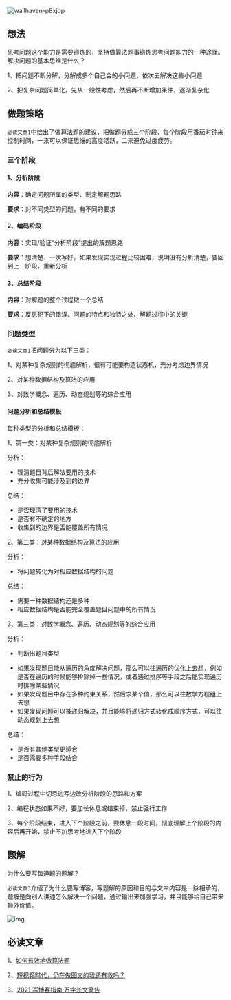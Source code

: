 ![wallhaven-p8xjop](https://cdn.jsdelivr.net/gh/shimengjie/image-repo//imgwallhaven-p8xjop.jpg)

## 想法

思考问题这个能力是需要锻炼的，坚持做算法题事锻炼思考问题能力的一种途径。解决问题的基本思维是什么？

1、把问题不断分解，分解成多个自己会的小问题，依次去解决这些小问题

2、把复杂问题简单化，先从一般性考虑，然后再不断增加条件，逐渐复杂化

## 做题策略

`必读文章1`中给出了做算法题的建议，把做题分成三个阶段，每个阶段用番茄时钟来控制时间，一来可以保证思维的高度活跃，二来避免过度疲劳。

### 三个阶段

#### 1、分析阶段

**内容**：确定问题所属的类型、制定解题思路

**要求**：对不同类型的问题，有不同的要求



#### 2、编码阶段

**内容**：实现/验证“分析阶段”提出的解题思路

**要求**：想清楚、一次写好，如果发现实现过程比较困难，说明没有分析清楚，要回到上一阶段，重新分析



#### 3、总结阶段

**内容**：对解题的整个过程做一个总结

**要求**：反思犯下的错误、问题的特点和独特之处、解题过程中的关键



### 问题类型

`必读文章1`把问题分为以下三类：

1、对某种复杂规则的彻底解析，很有可能要构造状态机，充分考虑边界情况

2、对某种数据结构及算法的应用

3、对数学概念、遍历、动态规划等的综合应用

#### 问题分析和总结模板

每种类型的分析和总结模板：

1、第一类：对某种复杂规则的彻底解析

分析：

- 理清题目背后解法要用的技术
- 充分收集可能涉及到的边界

总结：

- 是否理清了要用的技术
- 是否有不确定的地方
- 收集到的边界是否能覆盖所有情况



2、第二类：对某种数据结构及算法的应用

分析：

- 将问题转化为对相应数据结构的问题

总结：

- 需要一种数据结构还是多种
- 相应数据结构是否能完全覆盖题目问题中的所有情况



3、第三类：对数学概念、遍历、动态规划等的综合应用

分析：

* 判断出题目类型

- 如果发现题目能从遍历的角度解决问题，那么可以往遍历的优化上去想，例如是否在遍历的时候能够排除掉一些情况，或者通过排序等手段之后能实现遍历时排除某些情况
- 如果发现题目中存在多种约束关系，然后求某个值，那么可以往数学方程组上去想
- 如果发现问题可以被递归解决，并且能够将递归方式转化成顺序方式，可以往动态规划上去想

总结：

- 是否有其他类型更适合
- 是否需要多种手段结合



### 禁止的行为

1、编码过程中切忌边写边改分析阶段的思路和方案

2、编程状态如果不好，要加长休息或结束掉，禁止强行工作

3、每个阶段结束，进入下个阶段之前，要休息一段时间，彻底理解上个阶段的内容后再开始，禁止不加思考地进入下个阶段

## 题解

为什么要写每道题的题解？

`必读文章3`介绍了为什么要写博客，写题解的原因和目的与文中内容是一脉相承的，题解是向别人讲述怎么解决一个问题，通过输出来加强学习，并且能够给自己带来额外价值。

![img](https://cdn.jsdelivr.net/gh/shimengjie/image-repo//img640)

## 必读文章

1、[如何有效地做算法题](https://www.cnblogs.com/sskyy/p/8268976.html)

2、[短视频时代，仍在做图文的我还有救吗？](https://mp.weixin.qq.com/s/fbCIQH2sXzg1RFc4HkVSwg)

3、[2021 写博客指南·万字长文警告](https://mp.weixin.qq.com/s/M6SBXKAMxMoHmzUzCPXiXQ)
